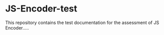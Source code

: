 # JS-Encoder-test
This repository contains the test documentation for the assessment of JS Encoder.....
